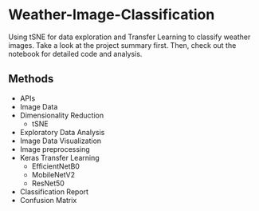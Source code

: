 # Weather-Image-Classification
Using tSNE for data exploration and Transfer Learning to classify weather images. Take a look at the project summary first. Then, check out the notebook for detailed code and analysis.

## Methods
* APIs
* Image Data
* Dimensionality Reduction
  * tSNE
* Exploratory Data Analysis
* Image Data Visualization
* Image preprocessing
* Keras Transfer Learning
  * EfficientNetB0
  * MobileNetV2
  * ResNet50
* Classification Report
* Confusion Matrix
